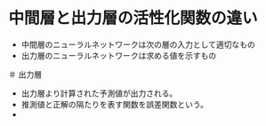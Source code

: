 <script type="text/x-mathjax-config">MathJax.Hub.Config({tex2jax:{inlineMath:[['\$','\$'],['\\(','\\)']],processEscapes:true},CommonHTML: {matchFontHeight:false}});</script>
<script type="text/javascript" async src="https://cdnjs.cloudflare.com/ajax/libs/mathjax/2.7.1/MathJax.js?config=TeX-MML-AM_CHTML"></script>

# 中間層と出力層の活性化関数の違い
- 中間層のニューラルネットワークは次の層の入力として適切なもの
- 出力層のニューラルネットワークは求める値を示すもの

＃ 出力層
- 出力層より計算された予測値が出力される。
- 推測値と正解の隔たりを表す関数を誤差関数という。
- 